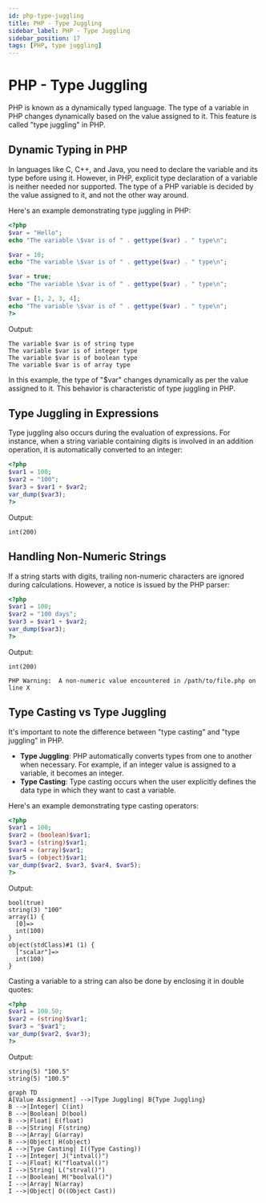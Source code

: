 ```yaml
---
id: php-type-juggling
title: PHP - Type Juggling
sidebar_label: PHP - Type Juggling
sidebar_position: 17
tags: [PHP, type juggling]
---
```


# PHP - Type Juggling

PHP is known as a dynamically typed language. The type of a variable in PHP changes dynamically based on the value assigned to it. This feature is called "type juggling" in PHP.

## Dynamic Typing in PHP

In languages like C, C++, and Java, you need to declare the variable and its type before using it. However, in PHP, explicit type declaration of a variable is neither needed nor supported. The type of a PHP variable is decided by the value assigned to it, and not the other way around.

Here's an example demonstrating type juggling in PHP:

```php
<?php
$var = "Hello";
echo "The variable \$var is of " . gettype($var) . " type\n";

$var = 10;
echo "The variable \$var is of " . gettype($var) . " type\n";

$var = true;
echo "The variable \$var is of " . gettype($var) . " type\n";

$var = [1, 2, 3, 4];
echo "The variable \$var is of " . gettype($var) . " type\n";
?>
```

Output:

```
The variable $var is of string type
The variable $var is of integer type
The variable $var is of boolean type
The variable $var is of array type
```

In this example, the type of "$var" changes dynamically as per the value assigned to it. This behavior is characteristic of type juggling in PHP.

## Type Juggling in Expressions

Type juggling also occurs during the evaluation of expressions. For instance, when a string variable containing digits is involved in an addition operation, it is automatically converted to an integer:

```php
<?php
$var1 = 100;
$var2 = "100";
$var3 = $var1 + $var2;
var_dump($var3);
?>
```

Output:

```
int(200)
```

## Handling Non-Numeric Strings

If a string starts with digits, trailing non-numeric characters are ignored during calculations. However, a notice is issued by the PHP parser:

```php
<?php
$var1 = 100;
$var2 = "100 days";
$var3 = $var1 + $var2;
var_dump($var3);
?>
```

Output:

```
int(200)

PHP Warning:  A non-numeric value encountered in /path/to/file.php on line X
```

## Type Casting vs Type Juggling

It's important to note the difference between "type casting" and "type juggling" in PHP.

- **Type Juggling**: PHP automatically converts types from one to another when necessary. For example, if an integer value is assigned to a variable, it becomes an integer.
- **Type Casting**: Type casting occurs when the user explicitly defines the data type in which they want to cast a variable.

Here's an example demonstrating type casting operators:

```php
<?php
$var1 = 100;
$var2 = (boolean)$var1;
$var3 = (string)$var1;
$var4 = (array)$var1;
$var5 = (object)$var1;
var_dump($var2, $var3, $var4, $var5);
?>
```

Output:

```
bool(true)
string(3) "100"
array(1) {
  [0]=>
  int(100)
}
object(stdClass)#1 (1) {
  ["scalar"]=>
  int(100)
}
```

Casting a variable to a string can also be done by enclosing it in double quotes:

```php
<?php
$var1 = 100.50;
$var2 = (string)$var1;
$var3 = "$var1";
var_dump($var2, $var3);
?>
```

Output:

```
string(5) "100.5"
string(5) "100.5"
```

```mermaid
graph TD
A[Value Assignment] -->|Type Juggling| B{Type Juggling}
B -->|Integer| C(int)
B -->|Boolean| D(bool)
B -->|Float| E(float)
B -->|String| F(string)
B -->|Array| G(array)
B -->|Object| H(object)
A -->|Type Casting| I((Type Casting))
I -->|Integer| J("intval()")
I -->|Float| K("floatval()")
I -->|String| L("strval()")
I -->|Boolean| M("boolval()")
I -->|Array| N(array)
I -->|Object| O((Object Cast))
```
